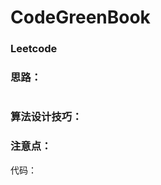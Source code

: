 # CodeGreenBook

### Leetcode





### 思路：

```

```

### 算法设计技巧：



### 注意点：



代码：

```


```







